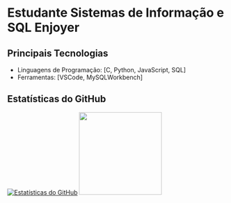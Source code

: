 # Estudante Sistemas de Informação e SQL Enjoyer

## Principais Tecnologias

- Linguagens de Programação: [C, Python, JavaScript, SQL]
- Ferramentas: [VSCode, MySQLWorkbench]
  

## Estatísticas do GitHub
[![Estatísticas do GitHub](https://github-readme-stats.vercel.app/api?username=kauenoites&show_icons=true&theme=radical)](https://github.com/kauenoites)
<img loading="lazy" height="190em" src="https://github-readme-stats.vercel.app/api/top-langs/?username=kauenoites&layout=compact&langs_count=7&theme=dracula"/>
